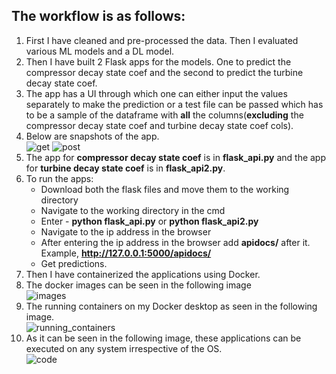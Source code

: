 ## The workflow is as follows:
1. First I have cleaned and pre-processed the data. Then I evaluated various ML models and a DL model. <br>
2. Then I have built 2 Flask apps for the models. One to predict the compressor decay state coef and the second to predict the turbine decay state coef. <br>
3. The app has a UI through which one can either input the values separately to make the prediction or a test file can be passed which has to be a sample of the dataframe with __all__ the columns(__excluding__ the compressor decay state coef and turbine decay state coef cols). <br>
4. Below are snapshots of the app. <br>
![get](https://user-images.githubusercontent.com/57378191/99688145-77a4df00-2aab-11eb-9e42-f6ce772fd833.png)
![post](https://user-images.githubusercontent.com/57378191/99688187-84c1ce00-2aab-11eb-95b5-ec760f44bf42.png)
5. The app for __compressor decay state coef__ is in __flask_api.py__ and the app for __turbine decay state coef__ is in __flask_api2.py__.
6. To run the apps: <br>
    - Download both the flask files and move them to the working directory 
    - Navigate to the working directory in the cmd <br>
    - Enter - __python flask_api.py__ or __python flask_api2.py__
    - Navigate to the ip address in the browser
    - After entering the ip address in the browser add __apidocs/__ after it. Example, __http://127.0.0.1:5000/apidocs/__
    - Get predictions.
7. Then I have containerized the applications using Docker. <br>
8. The docker images can be seen in the following image <br>
![images](https://user-images.githubusercontent.com/57378191/99681825-9c498880-2aa4-11eb-904f-c5394a8dfb19.png)
9. The running containers on my Docker desktop as seen in the following image. <br>
![running_containers](https://user-images.githubusercontent.com/57378191/99682559-5a6d1200-2aa5-11eb-9b3b-0bed62635399.png)
10. As it can be seen in the following image, these applications can be executed on any system irrespective of the OS. <br>
![code](https://user-images.githubusercontent.com/57378191/99685109-3b23b400-2aa8-11eb-8f1c-7a5eb0da005e.png)
